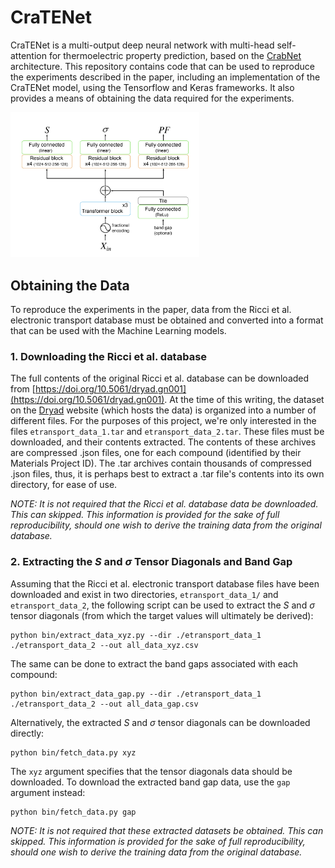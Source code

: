 CraTENet
========

CraTENet is a multi-output deep neural network with multi-head self-attention for thermoelectric property prediction, 
based on the [CrabNet](https://github.com/anthony-wang/CrabNet) architecture. This repository contains code that can 
be used to reproduce the experiments described in the paper, including an implementation of the CraTENet model, using 
the Tensorflow and Keras frameworks. It also provides a means of obtaining the data required for the experiments.

<img src="resources/cratenet-arch.png" width="60%"/>

## Obtaining the Data

To reproduce the experiments in the paper, data from the Ricci et al. electronic transport database must be obtained and 
converted into a format that can be used with the Machine Learning models.

### 1. Downloading the Ricci et al. database

The full contents of the original Ricci et al. database can be downloaded from 
[https://doi.org/10.5061/dryad.gn001](https://doi.org/10.5061/dryad.gn001). At the time of this writing, the dataset on
the [Dryad](https://datadryad.org/stash) website (which hosts the data) is organized into a number of different files.
For the purposes of this project, we're only interested in the files `etransport_data_1.tar` and 
`etransport_data_2.tar`. These files must be downloaded, and their contents extracted. The contents of these archives 
are compressed .json files, one for each compound (identified by their Materials Project ID). The .tar archives contain 
thousands of compressed .json files, thus, it is perhaps best to extract a .tar file's contents into its own directory, 
for ease of use.

_NOTE: It is not required that the Ricci et al. database data be downloaded. This can skipped. This information is 
provided for the sake of full reproducibility, should one wish to derive the training data from the original database._ 

### 2. Extracting the <i>S</i> and <i>σ</i> Tensor Diagonals and Band Gap

Assuming that the Ricci et al. electronic transport database files have been downloaded and exist in two directories, 
`etransport_data_1/` and `etransport_data_2`, the following script can be used to extract the <i>S</i> and <i>σ</i> 
tensor diagonals (from which the target values will ultimately be derived):
```
python bin/extract_data_xyz.py --dir ./etransport_data_1 ./etransport_data_2 --out all_data_xyz.csv
```
The same can be done to extract the band gaps associated with each compound:
```
python bin/extract_data_gap.py --dir ./etransport_data_1 ./etransport_data_2 --out all_data_gap.csv
```

Alternatively, the extracted <i>S</i> and <i>σ</i> tensor diagonals can be downloaded directly:
```
python bin/fetch_data.py xyz
```
The `xyz` argument specifies that the tensor diagonals data should be downloaded. To download the extracted band gap 
data, use the `gap` argument instead:
```
python bin/fetch_data.py gap
```

_NOTE: It is not required that these extracted datasets be obtained. This can skipped. This information is 
provided for the sake of full reproducibility, should one wish to derive the training data from the original database._ 
